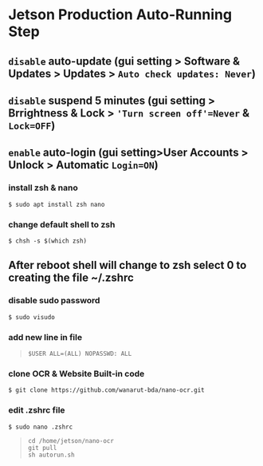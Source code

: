 # Jetson Production Auto-Running Step
## `disable` auto-update (gui setting > Software & Updates > Updates > `Auto check updates: Never`)
## `disable` suspend 5 minutes (gui setting > Brrightness & Lock > `'Turn screen off'=Never` & `Lock=OFF`)
## `enable` auto-login (gui setting>User Accounts > Unlock > Automatic `Login=ON`)
### install zsh & nano
`$ sudo apt install zsh nano`
### change default shell to zsh
`$ chsh -s $(which zsh)` <br>
## After reboot shell will change to zsh select 0 to creating the file ~/.zshrc
### disable sudo password
`$ sudo visudo` <br>
### add new line in file
>`$USER ALL=(ALL) NOPASSWD: ALL`
### clone OCR & Website Built-in code
`$ git clone https://github.com/wanarut-bda/nano-ocr.git`
### edit .zshrc file
`$ sudo nano .zshrc`
>`cd /home/jetson/nano-ocr` <br>
`git pull` <br>
`sh autorun.sh`